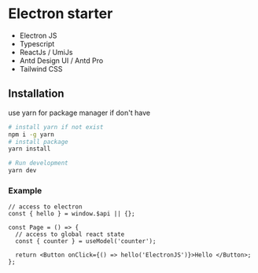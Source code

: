 # Electron starter

- Electron JS
- Typescript
- ReactJs / UmiJs
- Antd Design UI / Antd Pro
- Tailwind CSS

## Installation

use yarn for package manager if don't have

```bash
# install yarn if not exist
npm i -g yarn
# install package
yarn install

# Run development
yarn dev

```

### Example

```tsx
// access to electron
const { hello } = window.$api || {};

const Page = () => {
  // access to global react state
  const { counter } = useModel('counter');

  return <Button onClick={() => hello('ElectronJS')}>Hello </Button>;
};
```
